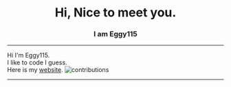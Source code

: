 <h1 align="center">
  Hi, Nice to meet you.
</h1>
<h3 align="center">
  I am Eggy115
</h3>

<hr>

Hi I'm Eggy115.  
I like to code I guess.   
Here is my [website](https://eggy115.github.io).
![contributions](https://user-images.githubusercontent.com/79756011/215318161-5a460e76-2d8c-4441-b20e-2ae1ee036ff5.svg)

<hr>
